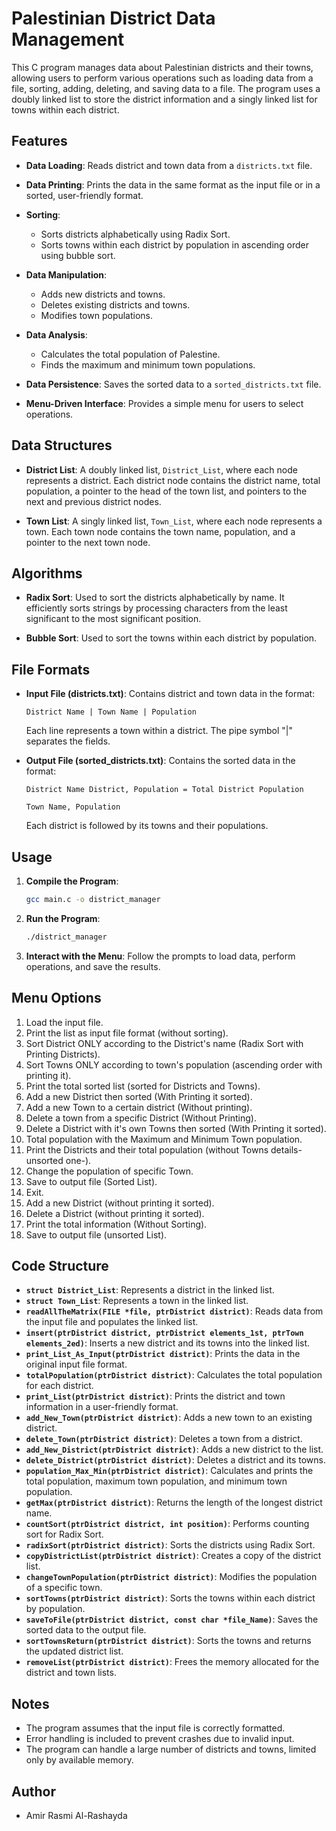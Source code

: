 # Palestinian District Data Management

This C program manages data about Palestinian districts and their towns, allowing users to perform various operations such as loading data from a file, sorting, adding, deleting, and saving data to a file. The program uses a doubly linked list to store the district information and a singly linked list for towns within each district.

## Features

*   **Data Loading**: Reads district and town data from a `districts.txt` file.

*   **Data Printing**: Prints the data in the same format as the input file or in a sorted, user-friendly format.

*   **Sorting**:
    *   Sorts districts alphabetically using Radix Sort.
    *   Sorts towns within each district by population in ascending order using bubble sort.

*   **Data Manipulation**:
    *   Adds new districts and towns.
    *   Deletes existing districts and towns.
    *   Modifies town populations.

*   **Data Analysis**:
    *   Calculates the total population of Palestine.
    *   Finds the maximum and minimum town populations.

*   **Data Persistence**: Saves the sorted data to a `sorted_districts.txt` file.

*   **Menu-Driven Interface**: Provides a simple menu for users to select operations.

## Data Structures

*   **District List**: A doubly linked list, `District_List`, where each node represents a district. Each district node contains the district name, total population, a pointer to the head of the town list, and pointers to the next and previous district nodes.

*   **Town List**: A singly linked list, `Town_List`, where each node represents a town. Each town node contains the town name, population, and a pointer to the next town node.

## Algorithms

*   **Radix Sort**: Used to sort the districts alphabetically by name. It efficiently sorts strings by processing characters from the least significant to the most significant position.

*   **Bubble Sort**: Used to sort the towns within each district by population.

## File Formats

*   **Input File (districts.txt)**: Contains district and town data in the format:

    `District Name | Town Name | Population`

    Each line represents a town within a district. The pipe symbol "|" separates the fields.

*   **Output File (sorted\_districts.txt)**: Contains the sorted data in the format:

    `District Name District, Population = Total District Population`

    `Town Name, Population`

    Each district is followed by its towns and their populations.

## Usage

1.  **Compile the Program**:

    ```bash
    gcc main.c -o district_manager
    ```

2.  **Run the Program**:

    ```bash
    ./district_manager
    ```

3.  **Interact with the Menu**: Follow the prompts to load data, perform operations, and save the results.

## Menu Options

1.  Load the input file.
2.  Print the list as input file format (without sorting).
3.  Sort District ONLY according to the District's name (Radix Sort with Printing Districts).
4.  Sort Towns ONLY according to town's population (ascending order with printing it).
5.  Print the total sorted list (sorted for Districts and Towns).
6.  Add a new District then sorted (With Printing it sorted).
7.  Add a new Town to a certain district (Without printing).
8.  Delete a town from a specific District (Without Printing).
9.  Delete a District with it's own Towns then sorted (With Printing it sorted).
10. Total population with the Maximum and Minimum Town population.
11. Print the Districts and their total population (without Towns details-unsorted one-).
12. Change the population of specific Town.
13. Save to output file (Sorted List).
14. Exit.
15. Add a new District (without printing it sorted).
16. Delete a District (without printing it sorted).
17. Print the total information (Without Sorting).
18. Save to output file (unsorted List).

## Code Structure

*   **`struct District_List`**: Represents a district in the linked list.
*   **`struct Town_List`**: Represents a town in the linked list.
*   **`readAllTheMatrix(FILE *file, ptrDistrict district)`**: Reads data from the input file and populates the linked list.
*   **`insert(ptrDistrict district, ptrDistrict elements_1st, ptrTown elements_2ed)`**: Inserts a new district and its towns into the linked list.
*   **`print_List_As_Input(ptrDistrict district)`**: Prints the data in the original input file format.
*   **`totalPopulation(ptrDistrict district)`**: Calculates the total population for each district.
*   **`print_List(ptrDistrict district)`**: Prints the district and town information in a user-friendly format.
*   **`add_New_Town(ptrDistrict district)`**: Adds a new town to an existing district.
*   **`delete_Town(ptrDistrict district)`**: Deletes a town from a district.
*   **`add_New_District(ptrDistrict district)`**: Adds a new district to the list.
*   **`delete_District(ptrDistrict district)`**: Deletes a district and its towns.
*   **`population_Max_Min(ptrDistrict district)`**: Calculates and prints the total population, maximum town population, and minimum town population.
*   **`getMax(ptrDistrict district)`**: Returns the length of the longest district name.
*   **`countSort(ptrDistrict district, int position)`**: Performs counting sort for Radix Sort.
*   **`radixSort(ptrDistrict district)`**: Sorts the districts using Radix Sort.
*   **`copyDistrictList(ptrDistrict district)`**: Creates a copy of the district list.
*   **`changeTownPopulation(ptrDistrict district)`**: Modifies the population of a specific town.
*   **`sortTowns(ptrDistrict district)`**: Sorts the towns within each district by population.
*   **`saveToFile(ptrDistrict district, const char *file_Name)`**: Saves the sorted data to the output file.
*   **`sortTownsReturn(ptrDistrict district)`**: Sorts the towns and returns the updated district list.
*   **`removeList(ptrDistrict district)`**: Frees the memory allocated for the district and town lists.

## Notes

*   The program assumes that the input file is correctly formatted.
*   Error handling is included to prevent crashes due to invalid input.
*   The program can handle a large number of districts and towns, limited only by available memory.

## Author

*   Amir Rasmi Al-Rashayda

